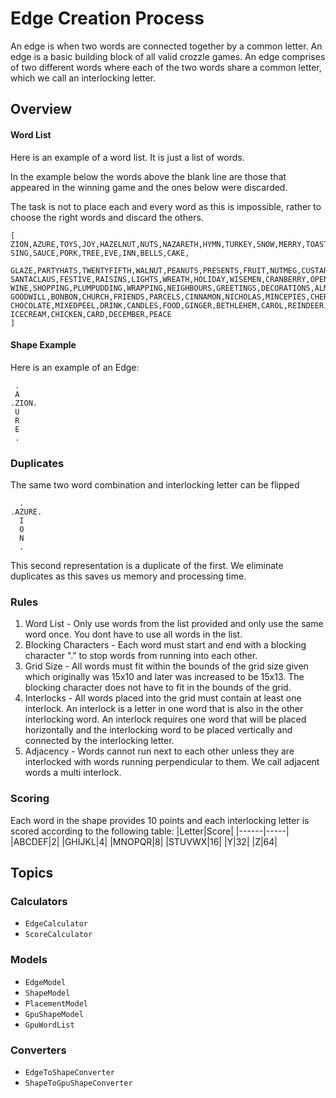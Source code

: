# Edge Creation Process

An edge is when two words are connected together by a common letter.  An edge is a basic building block of all valid crozzle games.  An edge comprises of two different words where each of the two words share a common letter, which we call an interlocking letter.

## Overview

#### Word List
Here is an example of a word list.  It is just a list of words.  

In the example below the words above the blank line are those that appeared in the winning game and the ones below were discarded.  

The task is not to place each and every word as this is impossible, rather to choose the right words and discard the others.
```
[
ZION,AZURE,TOYS,JOY,HAZELNUT,NUTS,NAZARETH,HYMN,TURKEY,SNOW,MERRY,TOAST,STAR,HOLLY,JELLY,FAMILY,WHITE,
SING,SAUCE,PORK,TREE,EVE,INN,BELLS,CAKE,

GLAZE,PARTYHATS,TWENTYFIFTH,WALNUT,PEANUTS,PRESENTS,FRUIT,NUTMEG,CUSTARD,CHRISTMAS,MISTLETOE,GIFTS,
SANTACLAUS,FESTIVE,RAISINS,LIGHTS,WREATH,HOLIDAY,WISEMEN,CRANBERRY,OPENHOUSE,SILENTNIGHT,STOCKING,PUNCH,
WINE,SHOPPING,PLUMPUDDING,WRAPPING,NEIGHBOURS,GREETINGS,DECORATIONS,ALMONDS,LANTERN,KRISSKRINGLE,SPICE,
GOODWILL,BONBON,CHURCH,FRIENDS,PARCELS,CINNAMON,NICHOLAS,MINCEPIES,CHERRIES,SLEIGH,ALMOND,MANGER,RIBBON,
CHOCOLATE,MIXEDPEEL,DRINK,CANDLES,FOOD,GINGER,BETHLEHEM,CAROL,REINDEER,GOODCHEER,CREAM,CORDIAL,CHILDREN,
ICECREAM,CHICKEN,CARD,DECEMBER,PEACE
]
```

#### Shape Example

Here is an example of an Edge:

```
 .    
 A    
.ZION.
 U    
 R    
 E    
 .    
```

### Duplicates
The same two word combination and interlocking letter can be flipped

```
  .
.AZURE.
  I
  O
  N
  .
```

This second representation is a duplicate of the first.  We eliminate duplicates as this saves us memory and processing time.

### Rules
1. Word List - Only use words from the list provided and only use the same word once.  You dont have to use all words in the list.
2. Blocking Characters - Each word must start and end with a blocking character "." to stop words from running into each other.
3. Grid Size - All words must fit within the bounds of the grid size given which originally was 15x10 and later was increased to be 15x13.  The blocking character does not have to fit in the bounds of the grid.
4. Interlocks - All words placed into the grid must contain at least one interlock.  An interlock is a letter in one word that is also in the other interlocking word.  An interlock requires one word that will be placed horizontally and the interlocking word to be placed vertically and connected by the interlocking letter.
5. Adjacency - Words cannot run next to each other unless they are interlocked with words running perpendicular to them.  We call adjacent words a multi interlock.

### Scoring

Each word in the shape provides 10 points and each interlocking letter is scored according to the following table:
|Letter|Score|
|------|-----|
|ABCDEF|2|
|GHIJKL|4|
|MNOPQR|8|
|STUVWX|16|
|Y|32|
|Z|64|


## Topics

### Calculators

- ``EdgeCalculator``
- ``ScoreCalculator``

### Models

- ``EdgeModel``
- ``ShapeModel``
- ``PlacementModel``
- ``GpuShapeModel``
- ``GpuWordList``

### Converters

- ``EdgeToShapeConverter``
- ``ShapeToGpuShapeConverter``
